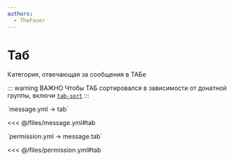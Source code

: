 ```yaml
---
authors:
  - TheFaser
---
```


# Таб

Категория, отвечающая за сообщения в ТАБе

::: warning ВАЖНО
Чтобы ТАБ сортировался в зависимости от донатной группы, включи [`tab-sort`](/docs/integration/luckperms/#tab-sort)
:::

[//]: # (message.yml)
<!--@include: @/parts/words.md#setting-->
<!--@include: @/parts/words.md#path--> `message.yml → tab`

<!--@include: @/parts/words.md#default-->
<<< @/files/message.yml#tab

<!--@include: @/parts/enable.md-->

[//]: # (permission.yml)
<!--@include: @/parts/words.md#permission-->
<!--@include: @/parts/words.md#path--> `permission.yml → message.tab`

<!--@include: @/parts/words.md#default-->
<<< @/files/permission.yml#tab

<!--@include: @/parts/permission/permissionTier3.md-->